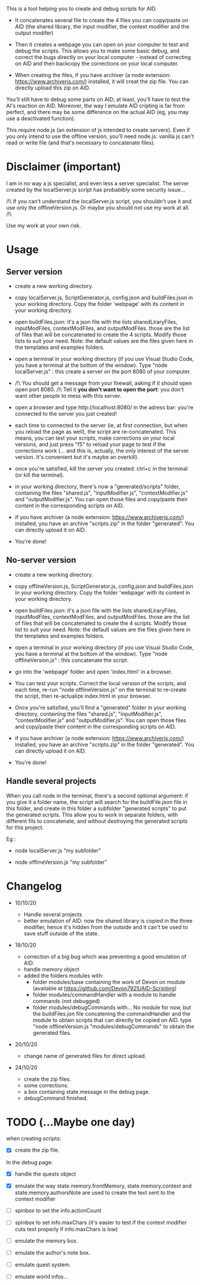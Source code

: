 This is a tool helping you to create and debug scripts for AID.

- It concatenates several file to create the 4 files you can copy/paste on AID 
(the shared library, the input modifier, the context modifier and the output modifer)

- Then it creates a webpage you can open on your computer to test and debug the scripts. 
This allows you to make some basic debug, and correct the bugs directly on your local computer -
instead of correcting on AID and then backcopy the corrections on your local computer.

- When creating the files, if you have archiver (a node extension: https://www.archiverjs.com/) installed, it will creat the zip file.
You can directly upload this zip on AID.

You'll still have to debug some parts on AID; at least, you'll have to test the AI's reaction on AID. 
Moreover, the way I emulate AID cripting is far from perfect, and there may be some difference on the actual AID
(eg, you may use a deactivated function).

This require node.js (an extension of js intended to create servers). Even if you only intend to use the offline 
version, you'll need node.js: vanilla js can't read or write file (and that's necessary to concatenate files).


# Disclaimer (important)

I am in no way a js specialist, and even less a server specialist. The server created by the localServer.js script 
has probabibly some security issue... 

/!\ If you can't understand the localServer.js script, you shouldn't use it and use only the offlineVersion.js. Or maybe you should not use my work at all. /!\

Use my work at your own risk.


# Usage


## Server version

- create a new working directory. 

- copy localServer.js, ScriptGenerator.js, config.json and buildFiles.json in your working directory. 
Copy the folder 'webpage' with its content in your working directory.

- open buildFiles.json: it's a json file with the lists sharedLiraryFiles, inputModFiles, contextModFiles, and outputModFiles.
those are the list of files that will be concatenated to create the 4 scripts. Modify those lists to suit your need. Note: the default values are the files given here 
in the templates and examples folders. 

- open a terminal in your working directory (if you use Visual Studio Code, you have a terminal at the bottom of the window). 
Type "node localServer.js" : this create a server on the port 8080 of your computer.

- /!\ You should get a message from your firewall, asking if it should open open port 8080. /!\ 
Tell it **you don't want to open the port**: you don't want other people to mess with this server.

- open a browser and type http://localhost:8080/ in the adress bar: you're connected to the server you just created!

- each time to connected to the server (ie, at first connection, but when you reload the page as well), 
the script are re-concatenated. This means, you can test your scripts, make corrections on your local versions, 
and just press "f5" to reload your page to test if the corrections work (... and this is, actually, the 
only interest of the server version. It's convenient but it's maybe an overkill).

- once you're satisfied, kill the server you created: ctrl+c in the terminal (or kill the terminal).

- in your working directory, there's now a "generated/scripts" folder, containing the files "shared.js",
"inputModifier.js", "contextModifier.js" and "outputModifier.js". You can open those 
files and copy/paste their content in the corresponding scripts on AID.

- if you have archiver (a node extension: https://www.archiverjs.com/) installed, you have 
an archive "scripts.zip" in the folder "generated". You can directly upload it on AID. 

- You're done!


## No-server version

- create a new working directory. 

- copy offlineVersion.js, ScriptGenerator.js, config.json and buildFiles.json in your working directory. Copy the folder 'webpage' with its content in your working directory.

- open buildFiles.json: it's a json file with the lists sharedLiraryFiles, inputModFiles, contextModFiles, and outputModFiles.
those are the list of files that will be concatenated to create the 4 scripts. Modify those list to suit your need. Note: the default values are the files given here 
in the templates and examples folders. 

- open a terminal in your working directory (if you use Visual Studio Code, you have a terminal at the bottom of the window). 
Type "node offlineVersion.js" : this concatenate the script.

- go into the 'webpage' folder and open 'index.html' in a browser.

- You can test your scripts. Correct the local version of the scripts, and each time, re-run "node offlineVersion.js" on the terminal
to re-create the script, then re-actualize index.html in your browser.

- Once you're satisfied, you'll find a "generated" folder in your working directory, containing the files "shared.js",
"inputModifier.js", "contextModifier.js" and "outputModifier.js". You can open those 
files and copy/paste their content in the corresponding scripts on AID.

- if you have archiver (a node extension: https://www.archiverjs.com/) installed, you have 
an archive "scripts.zip" in the folder "generated". You can directly upload it on AID. 

- You're done!


## Handle several projects

When you call node in the terminal, there's a second optional argument: if you give it a folder name, 
the script will search for the buildFile.json file in this folder, and create in this folder a subfolder 
"generated scripts" to put the generated scripts. This allow you to work in separate folders, with different
fils to concatenate, and without destroying the generated scripts for this project.

Eg : 

- node localServer.js "my subfolder"

- node offlineVersion.js "my subfolder"


# Changelog

- 10/10/20 
    - Handle several projects
    - better emulation of AID: now the shared library is copied in the three modifier, 
hence it's hidden from the outside and it can't be used to save stuff outside of the state.

- 19/10/20
    - correction of a big bug which was preventing a good emulation of AID.
    - handle memory object
    - added the folders modules with:
        - folder modules/base containing the work of Devon on module (available at https://github.com/Devon7925/AID-Scripting)
        - folder modules/commandHandler with a module to handle commands (not debugged)
        - folder modules/debugCommands with... No module for now, but the buildFiles.jon file concatening 
        the commandHandler and the module to obtain scripts that can directly be copied on AID.
        type "node offlineVersion.js "modules/debugCommands" to obtain the generated files.
        
- 20/10/20
    - change name of generated files for direct upload. 
    
- 24/10/20
    - create the zip files.
    - some corrections.
    - a box containing state.message in the debug page.
    - debugCommand finished.


# TODO (...Maybe one day)

when creating scripts:

- [x] create the zip file.

In the debug page:

- [x] handle the quests object

- [x] emulate the way state.memory.frontMemory, state.memory.context and state.memory.authorsNote are used to create the text sent to the context modifier

- [ ] spinbox to set the info.actionCount

- [ ] spinbox to set info.maxChars (it's easier to test if the context modifier cuts text properly if info.maxChars is low)

- [ ] emulate the memory box.

- [ ] emulate the author's note box.

- [ ] emulate quest system.

- [ ] emulate world infos...
